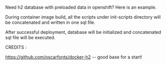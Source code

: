 Need h2 database with preloaded data in openshift? Here is an example.

During container image build, all the scripts under init-scripts directory will be concatenated and written in one sql file.

After successful deployment, database will be initialized and concatenated sql file will be executed.



CREDITS : 

https://github.com/oscarfonts/docker-h2 -- good base for a start! 
